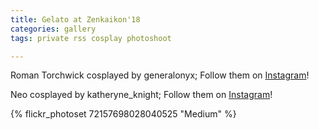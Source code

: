 ```yaml
---
title: Gelato at Zenkaikon'18
categories: gallery
tags: private rss cosplay photoshoot

---
```


Roman Torchwick cosplayed by generalonyx; Follow them on [Instagram](https://www.instagram.com/generalonyx)!

Neo cosplayed by katheryne_knight; Follow them on [Instagram](https://www.instagram.com/katheryne_knight)!

{% flickr_photoset 72157698028040525 "Medium" %}